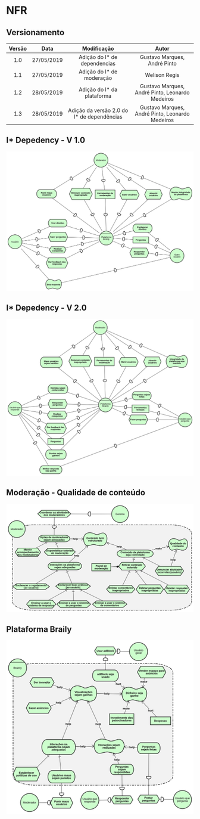 # NFR

## Versionamento

|  Versão |    Data    | Modificação  | Autor |
|  :----: | :--------: | :---------:  | :------: |
|    1.0  | 27/05/2019 | Adição do I* de dependencias | Gustavo Marques, André Pinto |
|    1.1  | 27/05/2019 | Adição do I* de moderação | Welison Regis |
|    1.2  | 28/05/2019 | Adição do I* da plataforma | Gustavo Marques, André Pinto, Leonardo Medeiros |
|    1.3  | 28/05/2019 | Adição da versão 2.0 do I* de dependências | Gustavo Marques, André Pinto, Leonardo Medeiros |


## I* Depedency - V 1.0

![Diagrama de dependencias](images/i_star/i_star_dependency_v1.png)

## I* Depedency - V 2.0

![Diagrama de dependencias](images/i_star/i_star_dependency_v2.png)

## Moderação - Qualidade de conteúdo

![Qualidade de conteúdo](images/i_star/istar_moderadores.png)

## Plataforma Braily
![I* Braily](images/i_star/i_star_brainly_v1.png)